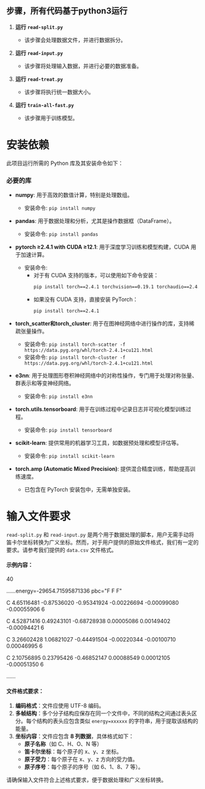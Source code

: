 ## 步骤，所有代码基于python3运行

1. **运行 `read-split.py`**
   - 该步骤会处理数据文件，并进行数据拆分。

2. **运行 `read-input.py`**
   - 该步骤将处理输入数据，并进行必要的数据准备。

3. **运行 `read-treat.py`**
   - 该步骤将执行统一数据大小。

4. **运行 `train-all-fast.py`**
   - 该步骤用于训练模型。

# 安装依赖

此项目运行所需的 Python 库及其安装命令如下：

### 必要的库

- **numpy**: 用于高效的数值计算，特别是处理数组。
  - 安装命令: `pip install numpy`

- **pandas**: 用于数据处理和分析，尤其是操作数据框（DataFrame）。
  - 安装命令: `pip install pandas`

- **pytorch ≥2.4.1 with CUDA ≥12.1**: 用于深度学习训练和模型构建，CUDA 用于加速计算。
  - 安装命令:
    - 对于有 CUDA 支持的版本，可以使用如下命令安装：
      ```bash
      pip install torch==2.4.1 torchvision==0.19.1 torchaudio==2.4.1 --index-url https://download.pytorch.org/whl/cu121
      ```
    - 如果没有 CUDA 支持，直接安装 PyTorch：
      ```bash
      pip install torch==2.4.1
      ```

- **torch_scatter和torch_cluster**: 用于在图神经网络中进行操作的库，支持稀疏张量操作。
  - 安装命令: `pip install torch-scatter -f https://data.pyg.org/whl/torch-2.4.1+cu121.html`
  - 安装命令: `pip install torch-cluster -f https://data.pyg.org/whl/torch-2.4.1+cu121.html`
- **e3nn**: 用于处理图形卷积神经网络中的对称性操作，专门用于处理对称张量、群表示和等变神经网络。
  - 安装命令: `pip install e3nn`

- **torch.utils.tensorboard**: 用于在训练过程中记录日志并可视化模型训练过程。
  - 安装命令: `pip install tensorboard`

- **scikit-learn**: 提供常用的机器学习工具，如数据预处理和模型评估等。
  - 安装命令: `pip install scikit-learn`

- **torch.amp (Automatic Mixed Precision)**: 提供混合精度训练，帮助提高训练速度。
  - 已包含在 PyTorch 安装包中，无需单独安装。


#  输入文件要求

`read-split.py` 和 `read-input.py` 是两个用于数据处理的脚本，用户无需手动将笛卡尔坐标转换为广义坐标。然而，对于用户提供的原始文件格式，我们有一定的要求。请参考我们提供的 `data.csv` 文件格式。

#### 示例内容：
40

……energy=-29654.71595871336 pbc="F F F"

C 4.65116481 -0.87536020 -0.95341924 -0.00226694 -0.00099080 -0.00055906 6

C 4.52871416 0.49243101 -0.68728938 0.00005086 0.00149402 -0.00094421 6

C 3.26602428 1.06821027 -0.44491504 -0.00220344 -0.00100710 0.00046995 6

C 2.10756895 0.23795426 -0.46852147 0.00088549 0.00012105 -0.00051350 6

……

#### 文件格式要求：

1. **编码格式**：文件应使用 UTF-8 编码。
2. **多帧结构**：多个分子结构应保存在同一个文件中，不同的结构之间通过表头区分。每个结构的表头应包含类似 `energy=xxxxxx` 的字符串，用于提取该结构的能量。
3. **坐标内容**：文件应包含 **8 列数据**，具体格式如下：
   - **原子名称**（如 C、H、O、N 等）
   - **笛卡尔坐标**：每个原子的 x、y、z 坐标。
   - **原子受力**：每个原子在 x、y、z 方向的受力值。
   - **原子序号**：每个原子的序号（如 6、1、8、7 等）。

请确保输入文件符合上述格式要求，便于数据处理和广义坐标转换。
